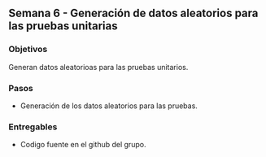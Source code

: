 ## Semana 6  - Generación de datos aleatorios para las pruebas unitarias

### Objetivos

Generan datos aleatorioas para las pruebas unitarios.

### Pasos

* Generación de los datos aleatorios para las pruebas.


### Entregables

* Codigo fuente en el github del grupo.